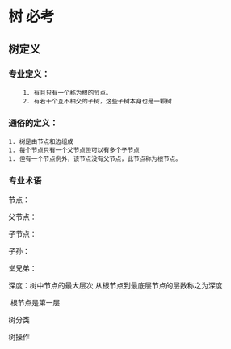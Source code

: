 # 树 必考

## 树定义

### 专业定义：

  		1. 有且只有一个称为根的节点。
  		2. 有若干个互不相交的子树，这些子树本身也是一颗树

### 通俗的定义：

	1. 树是由节点和边组成
	1. 每个节点只有一个父节点但可以有多个子节点
	1. 但有一个节点例外，该节点没有父节点，此节点称为根节点。

### 专业术语

节点：

父节点：

子节点：

子孙：

堂兄弟：

深度：树中节点的最大层次 从根节点到最底层节点的层数称之为深度

​			根节点是第一层





树分类

树操作